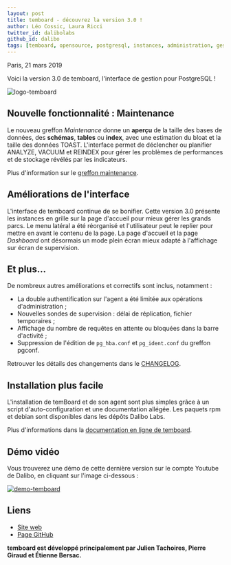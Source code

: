 ```yaml
---
layout: post
title: temboard - découvrez la version 3.0 !
author: Léo Cossic, Laura Ricci
twitter_id: dalibolabs
github_id: dalibo
tags: [temboard, opensource, postgresql, instances, administration, gestion, manage, supervision, manager, outil, tool, software, version, 3.0]
---
```


Paris, 21 mars 2019

Voici la version 3.0 de temboard, l'interface de gestion pour PostgreSQL !

<!--MORE-->

![logo-temboard](https://raw.githubusercontent.com/dalibo/blog/gh-pages/img/temboard-bandeau-orange-catchphrase-ombre.png)


## Nouvelle fonctionnalité : Maintenance

Le nouveau greffon *Maintenance* donne un **aperçu** de la taille des bases de données, des **schémas**, **tables** ou **index**, avec une estimation du bloat et la taille des données TOAST. L'interface permet de déclencher ou planifier ANALYZE, VACUUM et REINDEX pour gérer les problèmes de performances et de stockage révélés par les indicateurs.

Plus d'information sur le [greffon maintenance](https://temboard.readthedocs.io/en/latest/temboard-howto-maintenance/).

## Améliorations de l'interface

L'interface de temboard continue de se bonifier. Cette version 3.0 présente les instances en grille sur la page d'accueil pour mieux gérer les grands parcs. Le menu latéral a été réorganisé et l'utilisateur peut le replier pour mettre en avant le contenu de la page. La page d'accueil et la page *Dashboard* ont désormais un mode plein écran mieux adapté à l'affichage sur écran de supervision.


## Et plus…

De nombreux autres améliorations et correctifs sont inclus, notamment :

   * La double authentification sur l'agent a été limitée aux opérations d'administration ;
   * Nouvelles sondes de supervision : délai de réplication, fichier temporaires ;
   * Affichage du nombre de requêtes en attente ou bloquées dans la barre d'activité ;
   * Suppression de l'édition de `pg_hba.conf` et `pg_ident.conf` du greffon pgconf.

Retrouver les détails des changements dans le [CHANGELOG](https://temboard.readthedocs.io/en/latest/CHANGELOG/).


## Installation plus facile

L'installation de temBoard et de son agent sont plus simples grâce à un script d'auto-configuration et une documentation allégée. Les paquets rpm et debian sont disponibles dans les dépôts Dalibo Labs. 

Plus d'informations dans la [documentation en ligne de temboard](https://temboard.readthedocs.io/en/v3/).


## Démo vidéo

Vous trouverez une démo de cette dernière version sur le compte Youtube de Dalibo, en cliquant sur l'image ci-dessous :

[![demo-temboard](https://raw.githubusercontent.com/dalibo/blog/gh-pages/img/screen-temboard.png)](
https://youtu.be/0gSzKYTHEEw "Demo temboard")


## Liens
  * [Site web](https://dali.bo/temboard)  
  * [Page GitHub](https://github.com/dalibo/temboard)


**temboard est développé principalement par Julien Tachoires, Pierre Giraud et Étienne Bersac.**
